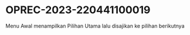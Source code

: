 # OPREC-2023-220441100019

Menu Awal menampilkan Pilihan Utama lalu disajikan ke pilihan berikutnya
